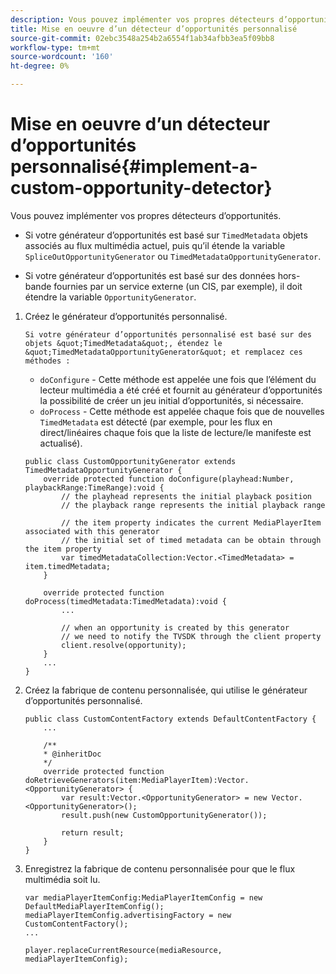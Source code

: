 ```yaml
---
description: Vous pouvez implémenter vos propres détecteurs d’opportunités.
title: Mise en oeuvre d’un détecteur d’opportunités personnalisé
source-git-commit: 02ebc3548a254b2a6554f1ab34afbb3ea5f09bb8
workflow-type: tm+mt
source-wordcount: '160'
ht-degree: 0%

---
```


# Mise en oeuvre d’un détecteur d’opportunités personnalisé{#implement-a-custom-opportunity-detector}

Vous pouvez implémenter vos propres détecteurs d’opportunités.

* Si votre générateur d’opportunités est basé sur `TimedMetadata` objets associés au flux multimédia actuel, puis qu’il étende la variable `SpliceOutOpportunityGenerator` ou `TimedMetadataOpportunityGenerator`.

* Si votre générateur d’opportunités est basé sur des données hors-bande fournies par un service externe (un CIS, par exemple), il doit étendre la variable `OpportunityGenerator`.

1. Créez le générateur d’opportunités personnalisé.

       Si votre générateur d’opportunités personnalisé est basé sur des objets &quot;TimedMetadata&quot;, étendez le &quot;TimedMetadataOpportunityGenerator&quot; et remplacez ces méthodes :
   
   * `doConfigure` - Cette méthode est appelée une fois que l’élément du lecteur multimédia a été créé et fournit au générateur d’opportunités la possibilité de créer un jeu initial d’opportunités, si nécessaire.
   * `doProcess` - Cette méthode est appelée chaque fois que de nouvelles `TimedMetadata` est détecté (par exemple, pour les flux en direct/linéaires chaque fois que la liste de lecture/le manifeste est actualisé).

   ```
   public class CustomOpportunityGenerator extends TimedMetadataOpportunityGenerator { 
       override protected function doConfigure(playhead:Number, playbackRange:TimeRange):void { 
           // the playhead represents the initial playback position 
           // the playback range represents the initial playback range 
   
           // the item property indicates the current MediaPlayerItem associated with this generator 
           // the initial set of timed metadata can be obtain through the item property 
           var timedMetadataCollection:Vector.<TimedMetadata> = item.timedMetadata; 
       } 
   
       override protected function doProcess(timedMetadata:TimedMetadata):void { 
           ... 
   
           // when an opportunity is created by this generator 
           // we need to notify the TVSDK through the client property 
           client.resolve(opportunity); 
       }  
       ... 
   }
   ```

1. Créez la fabrique de contenu personnalisée, qui utilise le générateur d’opportunités personnalisé.

   ```
   public class CustomContentFactory extends DefaultContentFactory { 
       ... 
   
       /** 
       * @inheritDoc 
       */ 
       override protected function doRetrieveGenerators(item:MediaPlayerItem):Vector.<OpportunityGenerator> { 
           var result:Vector.<OpportunityGenerator> = new Vector.<OpportunityGenerator>(); 
           result.push(new CustomOpportunityGenerator()); 
   
           return result; 
       } 
   }
   ```

1. Enregistrez la fabrique de contenu personnalisée pour que le flux multimédia soit lu.

   ```
   var mediaPlayerItemConfig:MediaPlayerItemConfig = new DefaultMediaPlayerItemConfig(); 
   mediaPlayerItemConfig.advertisingFactory = new CustomContentFactory(); 
   ... 
   
   player.replaceCurrentResource(mediaResource, mediaPlayerItemConfig);
   ```
